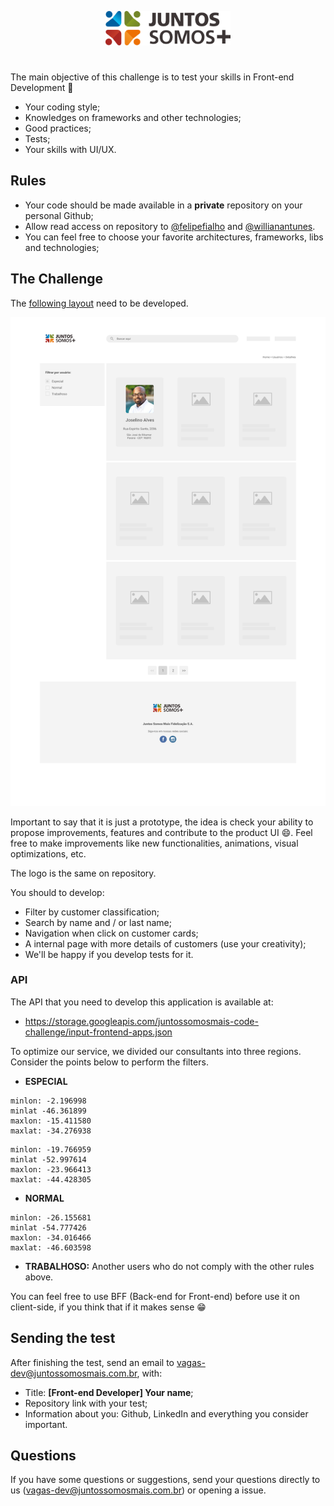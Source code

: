 <p align="center">
  <img src="logo.svg" width="200" alt="Juntos Somos +">
</p>

# <frontend-developer />

The main objective of this challenge is to test your skills in Front-end Development 🥳

- Your coding style;
- Knowledges on frameworks and other technologies;
- Good practices;
- Tests;
- Your skills with UI/UX.

## Rules

- Your code should be made available in a **private** repository on your personal Github;
- Allow read access on repository to [@felipefialho](https://github.com/felipefialho) and [@willianantunes](https://github.com/willianantunes).
- You can feel free to choose your favorite architectures, frameworks, libs and technologies;

## The Challenge

The [following layout](layout.jpg) need to be developed.

<img src="layout.jpg" width="800">

Important to say that it is just a prototype, the idea is check your ability to propose improvements, features and contribute to the product UI 😄. Feel free to make improvements like new functionalities, animations, visual optimizations, etc.

The logo is the same on repository.

You should to develop:

- Filter by customer classification;
- Search by name and / or last name;
- Navigation when click on customer cards;
- A internal page with more details of customers (use your creativity);
- We'll be happy if you develop tests for it.

### API

The API that you need to develop this application is available at: 

- https://storage.googleapis.com/juntossomosmais-code-challenge/input-frontend-apps.json

To optimize our service, we divided our consultants into three regions. Consider the points below to perform the filters.

- **ESPECIAL**

```
minlon: -2.196998
minlat -46.361899
maxlon: -15.411580
maxlat: -34.276938
```
```
minlon: -19.766959
minlat -52.997614
maxlon: -23.966413
maxlat: -44.428305
```

- **NORMAL**

```
minlon: -26.155681
minlat -54.777426
maxlon: -34.016466
maxlat: -46.603598
```

- **TRABALHOSO:** Another users who do not comply with the other rules above.

You can feel free to use BFF (Back-end for Front-end) before use it on client-side, if you think that if it makes sense 😁

## Sending the test

After finishing the test, send an email to vagas-dev@juntossomosmais.com.br, with:

- Title: **[Front-end Developer] Your name**;
- Repository link with your test;
- Information about you: Github, LinkedIn and everything you consider important.

## Questions

If you have some questions or suggestions, send your questions directly to us (vagas-dev@juntossomosmais.com.br) or opening a issue.
